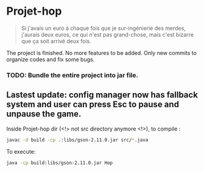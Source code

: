 # Projet-hop

> Si j'avais un euro à chaque fois que je sur-ingénierie des merdes, j'aurais deux euros, ce qui n'est pas grand-chose, mais c'est bizarre que ça soit arrivé deux fois.

The project is finished. No more features to be added. Only new commits to organize codes and fix some bugs. 

### TODO: Bundle the entire project into jar file.

## Lastest update: config manager now has fallback system and user can press Esc to pause and unpause the game.

Inside Projet-hop dir (<!> not src directory anymore <!>), to compile :

```bash
javac -d build -cp .:libs/gson-2.11.0.jar src/*.java
```

To execute:

```bash
java -cp build:libs/gson-2.11.0.jar Hop
```
